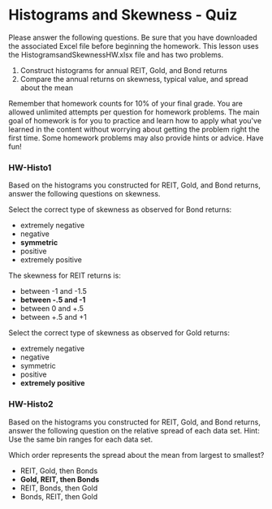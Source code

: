 # Histograms and Skewness - Quiz

Please answer the following questions. Be sure that you have downloaded the associated Excel file before beginning the homework. This lesson uses the HistogramsandSkewnessHW.xlsx file and has two problems.

1. Construct histograms for annual REIT, Gold, and Bond returns
2. Compare the annual returns on skewness, typical value, and spread about the mean

Remember that homework counts for 10% of your final grade. You are allowed unlimited attempts per question for homework problems. The main goal of homework is for you to practice and learn how to apply what you've learned in the content without worrying about getting the problem right the first time. Some homework problems may also provide hints or advice. Have fun!

### HW-Histo1

Based on the histograms you constructed for REIT, Gold, and Bond returns, answer the following questions on skewness.

Select the correct type of skewness as observed for Bond returns:

- extremely negative
- negative
- **symmetric**
- positive
- extremely positive

The skewness for REIT returns is:

- between -1 and -1.5
- **between -.5 and -1**
- between 0 and +.5
- between +.5 and +1

Select the correct type of skewness as observed for Gold returns:

- extremely negative
- negative
- symmetric
- positive
- **extremely positive**

### HW-Histo2

Based on the histograms you constructed for REIT, Gold, and Bond returns, answer the following question on the relative spread of each data set. Hint: Use the same bin ranges for each data set.

Which order represents the spread about the mean from largest to smallest?

- REIT, Gold, then Bonds
- **Gold, REIT, then Bonds**
- REIT, Bonds, then Gold
- Bonds, REIT, then Gold